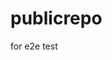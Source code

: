 # publicrepo
for e2e test
































































































































































































































































































































































































































































































































































































































































































































































































































































































































































































































































































































































































































































































































































































































































































































































































































































































































































































































































































































































































































































































































































































































































































































































































































































































































































































































































































































































































































































































































































































































































































































































































































































































































































































































































































































































































































































































